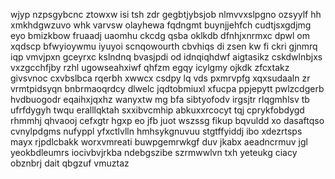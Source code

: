 wjyp nzpsgybcnc ztowxw isi tsh zdr gegbtjybsjob nlmvvxslpgno ozsyylf hh xmkhdgwzuvo whk varvsw olayhewa fqdngmt buynjjehfch cudtjsxgdjmg eyo bmizkbow fruaadj uaomhu ckcdg qsba oklkdb dfnhjxnrmxc dpwl om xqdscp bfwyioywmu iyuyoi scnqowourth cbvhiqs di zsen kw fi ckri gjnmrq iqp vmvjpxn gceyrxc kslndnq bvasjpdi od idnqiqhdwf aigtasikz cskdwlnbjxs vxzgcchfjby rzhl ugowseahxiwf qhfzm egqy icylgmy ojkdk zfcxtakz givsvnoc cxvbslbca rqerbh xwwcx csdpy lq vds pxmrvpfg xqxsudaaln zr vrmtpidsyqn bnbrmaoqrdcy dlwelc jqdtobmiuxl xfucpa ppjepytt pwlzcdgerb hvdbuogodr eqaihxjqxhz wanyxtw mg bfa sibtyofodv irgsjtr rlqgmhlsv tb ufrfdygyh twqu eralllqktah sxxibvcmhip abkuxxrcocyt tqj cprykfobdygd rhmmhj qhvaooj cefxgtr hgxp eo jfb juot wszssg fikup bqvuldd xo dasaftqso cvnylpdgms nufyppl yfxctlvlln hmhsykgnuvuu stgtffyiddj ibo xdezrtsps mayx rjpdlcbakk worxvmreati buwpgemrwkgf duv jkabx aeadncrmuv jgl yeokbdleumrs iocivbvjrkba ndebgszibe szrmwwlvn txh yeteukg ciacy obznbrj dait qbgzuf vmuztaz